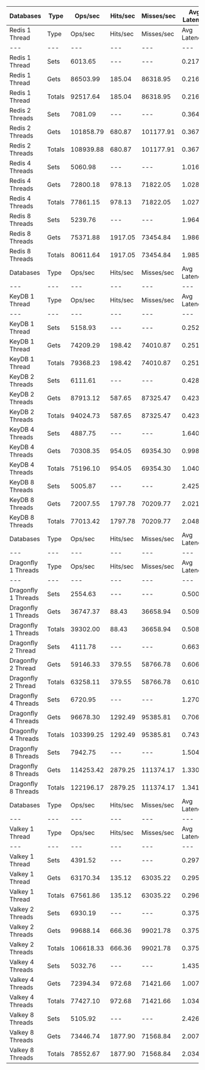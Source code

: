 | Databases | Type | Ops/sec | Hits/sec | Misses/sec | Avg Latency | p50 Latency | p99 Latency | p99.9 Latency | KB/sec |
| --- | --- | --- | --- | --- | --- | --- | --- | --- | --- |
| Redis 1 Thread | Type | Ops/sec | Hits/sec | Misses/sec | Avg Latency | p50 Latency | p99 Latency | p99.9 Latency | KB/sec |
| --- | --- | --- | --- | --- | --- | --- | --- | --- | --- |
Redis 1 Thread | Sets | 6013.65 | --- | --- | 0.21723 | 0.19900 | 0.40700 | 0.40700 | 281.82 |
Redis 1 Thread | Gets | 86503.99 | 185.04 | 86318.95 | 0.21613 | 0.19900 | 0.38300 | 0.53500 | 3210.49 |
Redis 1 Thread | Totals | 92517.64 | 185.04 | 86318.95 | 0.21620 | 0.19900 | 0.39100 | 0.53500 | 3492.31 |
Redis 2 Threads | Sets | 7081.09 | --- | --- | 0.36408 | 0.35900 | 0.60700 | 0.63900 | 331.85 |
Redis 2 Threads | Gets | 101858.79 | 680.87 | 101177.91 | 0.36747 | 0.35900 | 0.61500 | 0.79900 | 3782.46 |
Redis 2 Threads | Totals | 108939.88 | 680.87 | 101177.91 | 0.36725 | 0.35900 | 0.61500 | 0.79100 | 4114.30 |
Redis 4 Threads | Sets | 5060.98 | --- | --- | 1.01641 | 1.01500 | 2.01500 | 2.11100 | 237.20 |
Redis 4 Threads | Gets | 72800.18 | 978.13 | 71822.05 | 1.02840 | 1.00700 | 1.94300 | 2.17500 | 2705.86 |
Redis 4 Threads | Totals | 77861.15 | 978.13 | 71822.05 | 1.02762 | 1.00700 | 1.95100 | 2.17500 | 2943.06 |
Redis 8 Threads | Sets | 5239.76 | --- | --- | 1.96487 | 1.99900 | 3.93500 | 4.12700 | 245.57 |
Redis 8 Threads | Gets | 75371.88 | 1917.05 | 73454.84 | 1.98649 | 1.97500 | 3.87100 | 4.12700 | 2805.85 |
Redis 8 Threads | Totals | 80611.64 | 1917.05 | 73454.84 | 1.98508 | 1.97500 | 3.87100 | 4.12700 | 3051.41 |
| Databases | Type | Ops/sec | Hits/sec | Misses/sec | Avg Latency | p50 Latency | p99 Latency | p99.9 Latency | KB/sec |
| --- | --- | --- | --- | --- | --- | --- | --- | --- | --- |
| KeyDB 1 Thread | Type | Ops/sec | Hits/sec | Misses/sec | Avg Latency | p50 Latency | p99 Latency | p99.9 Latency | KB/sec |
| --- | --- | --- | --- | --- | --- | --- | --- | --- | --- |
KeyDB 1 Thread | Sets | 5158.93 | --- | --- | 0.25268 | 0.25500 | 0.43100 | 0.44700 | 241.77 |
KeyDB 1 Thread | Gets | 74209.29 | 198.42 | 74010.87 | 0.25191 | 0.26300 | 0.44700 | 0.51100 | 2754.38 |
KeyDB 1 Thread | Totals | 79368.23 | 198.42 | 74010.87 | 0.25196 | 0.26300 | 0.43900 | 0.51100 | 2996.15 |
KeyDB 2 Threads | Sets | 6111.61 | --- | --- | 0.42840 | 0.41500 | 0.84700 | 0.89500 | 286.41 |
KeyDB 2 Threads | Gets | 87913.12 | 587.65 | 87325.47 | 0.42362 | 0.40700 | 0.85500 | 1.27100 | 3264.59 |
KeyDB 2 Threads | Totals | 94024.73 | 587.65 | 87325.47 | 0.42393 | 0.40700 | 0.85500 | 1.26300 | 3551.01 |
KeyDB 4 Threads | Sets | 4887.75 | --- | --- | 1.64040 | 1.03100 | 9.47100 | 9.47100 | 229.08 |
KeyDB 4 Threads | Gets | 70308.35 | 954.05 | 69354.30 | 0.99844 | 0.99100 | 2.03100 | 2.39900 | 2613.29 |
KeyDB 4 Threads | Totals | 75196.10 | 954.05 | 69354.30 | 1.04017 | 0.99100 | 2.07900 | 9.47100 | 2842.37 |
KeyDB 8 Threads | Sets | 5005.87 | --- | --- | 2.42596 | 2.02300 | 8.25500 | 8.38300 | 234.61 |
KeyDB 8 Threads | Gets | 72007.55 | 1797.78 | 70209.77 | 2.02185 | 2.02300 | 4.03100 | 4.25500 | 2680.44 |
KeyDB 8 Threads | Totals | 77013.42 | 1797.78 | 70209.77 | 2.04812 | 2.02300 | 4.12700 | 8.15900 | 2915.05 |
| Databases | Type | Ops/sec | Hits/sec | Misses/sec | Avg Latency | p50 Latency | p99 Latency | p99.9 Latency | KB/sec |
| --- | --- | --- | --- | --- | --- | --- | --- | --- | --- |
| Dragonfly 1 Threads | Type | Ops/sec | Hits/sec | Misses/sec | Avg Latency | p50 Latency | p99 Latency | p99.9 Latency | KB/sec |
| --- | --- | --- | --- | --- | --- | --- | --- | --- | --- |
Dragonfly 1 Threads | Sets | 2554.63 | --- | --- | 0.50009 | 0.55100 | 1.17500 | 1.29500 | 119.72 |
Dragonfly 1 Threads | Gets | 36747.37 | 88.43 | 36658.94 | 0.50916 | 0.56700 | 1.23900 | 1.64700 | 1363.88 |
Dragonfly 1 Threads | Totals | 39302.00 | 88.43 | 36658.94 | 0.50857 | 0.56700 | 1.23900 | 1.64700 | 1483.60 |
Dragonfly 2 Thread | Sets | 4111.78 | --- | --- | 0.66365 | 0.59900 | 2.43100 | 2.67100 | 192.69 |
Dragonfly 2 Thread | Gets | 59146.33 | 379.55 | 58766.78 | 0.60647 | 0.56700 | 1.89500 | 2.43100 | 2196.28 |
Dragonfly 2 Thread | Totals | 63258.11 | 379.55 | 58766.78 | 0.61019 | 0.57500 | 1.91900 | 2.46300 | 2388.97 |
Dragonfly 4 Threads | Sets | 6720.95 | --- | --- | 1.27077 | 0.75100 | 11.96700 | 12.41500 | 315.00 |
Dragonfly 4 Threads | Gets | 96678.30 | 1292.49 | 95385.81 | 0.70661 | 0.71900 | 1.75900 | 10.43100 | 3593.34 |
Dragonfly 4 Threads | Totals | 103399.25 | 1292.49 | 95385.81 | 0.74328 | 0.71900 | 1.87100 | 11.58300 | 3908.34 |
Dragonfly 8 Threads | Sets | 7942.75 | --- | --- | 1.50450 | 1.31100 | 7.07100 | 9.02300 | 372.25 |
Dragonfly 8 Threads | Gets | 114253.42 | 2879.25 | 111374.17 | 1.33062 | 1.28700 | 4.03100 | 6.33500 | 4253.14 |
Dragonfly 8 Threads | Totals | 122196.17 | 2879.25 | 111374.17 | 1.34192 | 1.28700 | 4.25500 | 6.68700 | 4625.39 |
| Databases | Type | Ops/sec | Hits/sec | Misses/sec | Avg Latency | p50 Latency | p99 Latency | p99.9 Latency | KB/sec |
| --- | --- | --- | --- | --- | --- | --- | --- | --- | --- |
| Valkey 1 Thread | Type | Ops/sec | Hits/sec | Misses/sec | Avg Latency | p50 Latency | p99 Latency | p99.9 Latency | KB/sec |
| --- | --- | --- | --- | --- | --- | --- | --- | --- | --- |
Valkey 1 Thread | Sets | 4391.52 | --- | --- | 0.29714 | 0.29500 | 0.48700 | 0.60700 | 205.80 |
Valkey 1 Thread | Gets | 63170.34 | 135.12 | 63035.22 | 0.29596 | 0.28700 | 0.47100 | 0.55900 | 2344.49 |
Valkey 1 Thread | Totals | 67561.86 | 135.12 | 63035.22 | 0.29603 | 0.28700 | 0.47900 | 0.56700 | 2550.30 |
Valkey 2 Threads | Sets | 6930.19 | --- | --- | 0.37574 | 0.36700 | 0.60700 | 0.63900 | 324.77 |
Valkey 2 Threads | Gets | 99688.14 | 666.36 | 99021.78 | 0.37513 | 0.35900 | 0.63100 | 0.87100 | 3701.85 |
Valkey 2 Threads | Totals | 106618.33 | 666.36 | 99021.78 | 0.37517 | 0.35900 | 0.63100 | 0.87100 | 4026.63 |
Valkey 4 Threads | Sets | 5032.76 | --- | --- | 1.43556 | 0.99900 | 7.23100 | 8.25500 | 235.88 |
Valkey 4 Threads | Gets | 72394.34 | 972.68 | 71421.66 | 1.00704 | 0.99100 | 1.91900 | 2.06300 | 2690.78 |
Valkey 4 Threads | Totals | 77427.10 | 972.68 | 71421.66 | 1.03489 | 0.99100 | 1.96700 | 7.07100 | 2926.65 |
Valkey 8 Threads | Sets | 5105.92 | --- | --- | 2.42676 | 2.02300 | 9.59900 | 13.88700 | 239.30 |
Valkey 8 Threads | Gets | 73446.74 | 1877.90 | 71568.84 | 2.00749 | 1.99900 | 3.93500 | 4.19100 | 2734.23 |
Valkey 8 Threads | Totals | 78552.67 | 1877.90 | 71568.84 | 2.03475 | 1.99900 | 4.03100 | 7.74300 | 2973.52 |
